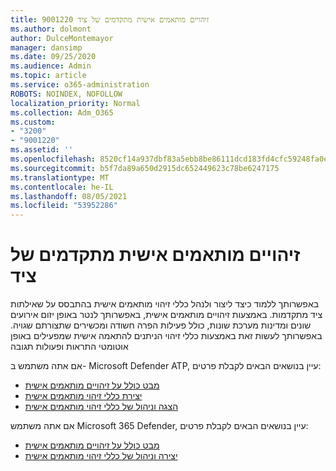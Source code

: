```yaml
---
title: 9001220 זיהויים מותאמים אישית מתקדמים של ציד
ms.author: dolmont
author: DulceMontemayor
manager: dansimp
ms.date: 09/25/2020
ms.audience: Admin
ms.topic: article
ms.service: o365-administration
ROBOTS: NOINDEX, NOFOLLOW
localization_priority: Normal
ms.collection: Adm_O365
ms.custom:
- "3200"
- "9001220"
ms.assetid: ''
ms.openlocfilehash: 8520cf14a937dbf83a5ebb8be86111dcd183fd4cfc59248fa0ec3a1e2685714f
ms.sourcegitcommit: b5f7da89a650d2915dc652449623c78be6247175
ms.translationtype: MT
ms.contentlocale: he-IL
ms.lasthandoff: 08/05/2021
ms.locfileid: "53952286"
---
```

# <a name="advanced-hunting-custom-detections"></a>זיהויים מותאמים אישית מתקדמים של ציד

באפשרותך ללמוד כיצד ליצור ולנהל כללי זיהוי מותאמים אישית בהתבסס על שאילתות ציד מתקדמות. באמצעות זיהויים מותאמים אישית, באפשרותך לנטר באופן יזום אירועים שונים ומדינות מערכת שונות, כולל פעילות הפרה חשודה ומכשירים שתצורתם שגויה. באפשרותך לעשות זאת באמצעות כללי זיהוי הניתנים להתאמה אישית שמפעילים באופן אוטומטי התראות ופעולות תגובה
  
אם אתה משתמש ב- Microsoft Defender ATP, עיין בנושאים הבאים לקבלת פרטים: 
- [מבט כולל על זיהויים מותאמים אישית](/windows/security/threat-protection/microsoft-defender-atp/overview-custom-detections)
- [יצירת כללי זיהוי מותאמים אישית](/windows/security/threat-protection/microsoft-defender-atp/custom-detection-rules)
- [הצגה וניהול של כללי זיהוי מותאמים אישית](/windows/security/threat-protection/microsoft-defender-atp/custom-detections-manage)

אם אתה משתמש Microsoft 365 Defender, עיין בנושאים הבאים לקבלת פרטים: 
- [מבט כולל על זיהויים מותאמים אישית](/microsoft-365/security/mtp/custom-detections-overview)
- [יצירה וניהול של כללי זיהוי מותאמים אישית](/microsoft-365/security/mtp/custom-detection-rules)
